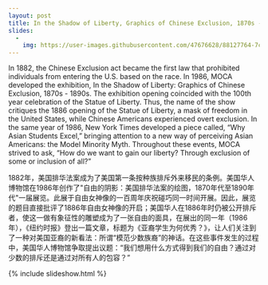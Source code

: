 ```yaml
---
layout: post
title: In the Shadow of Liberty, Graphics of Chinese Exclusion, 1870s - 1890s, 1986
slides:
  -
    img: https://user-images.githubusercontent.com/47676628/88127764-7cf82880-cba2-11ea-92a7-11d4c5093d91.jpg
---
```


In 1882, the Chinese Exclusion act became the first law that prohibited individuals from entering the U.S. based on the race. In 1986, MOCA developed the exhibition, In the Shadow of Liberty: Graphics of Chinese Exclusion, 1870s - 1890s. The exhibition opening coincided with the 100th year celebration of the Statue of Liberty. Thus, the name of the show critiques the 1886 opening of the Statue of Liberty, a mask of freedom in the United States, while Chinese Americans experienced overt exclusion. In the same year of 1986, New York Times developed a piece called, “Why Asian Students Excel,” bringing attention to a new way of perceiving Asian Americans: the Model Minority Myth. Throughout these events, MOCA strived to ask, “How do we want to gain our liberty? Through exclusion of some or inclusion of all?”

1882年，美国排华法案成为了美国第一条按种族排斥外来移民的条例。美国华人博物馆在1986年创作了"自由的阴影：美国排华法案的绘图，1870年代至1890年代"一届展览。此展于自由女神像的一百周年庆祝碰巧同一时间开展。因此，展览的题目直接批评了1886年自由女神像的开启；美国华人在1886年时仍被公开排斥者，使这一做有象征性的雕塑成为了一张自由的面具，在展出的同一年（1986年），《纽约时报》登出一篇文章，标题为《亚裔学生为何优秀？》，让人们关注到了一种对美国亚裔的新看法：所谓“模范少数族裔”的神话。在这些事件发生的过程中，美国华人博物馆争取提出议题：“我们想用什么方式得到我们的自由？通过对少数的排斥还是通过对所有人的包容？”

{% include slideshow.html %}


